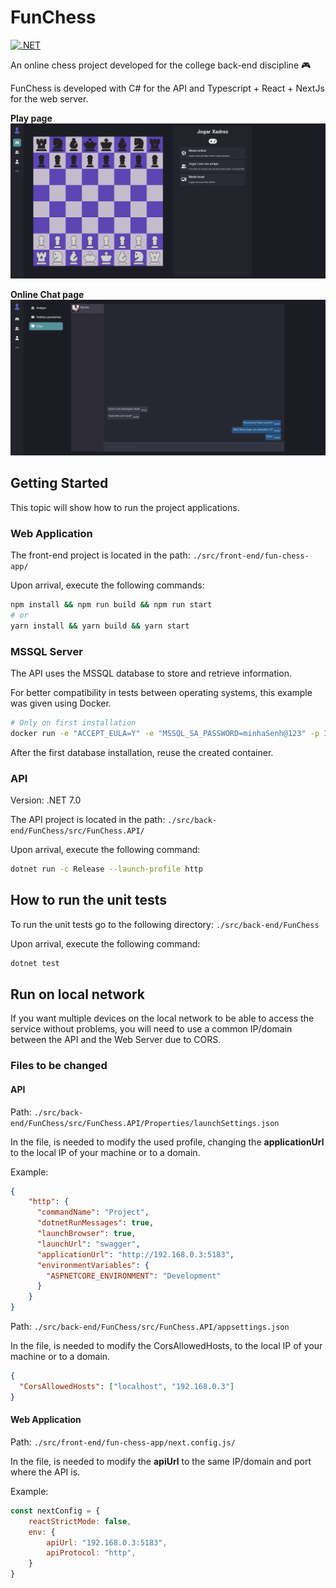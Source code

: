 # FunChess

[![.NET](https://github.com/leonardo-tx/FunChess/actions/workflows/dotnet.yml/badge.svg)](https://github.com/leonardo-tx/FunChess/actions/workflows/dotnet.yml)

An online chess project developed for the college back-end discipline :video_game:

FunChess is developed with C# for the API and Typescript + React + NextJs for the web server.

**Play page**
![An image of a page with a chess board and match options](images/play-page.png?raw=true)

**Online Chat page**
![An image of an online chat](images/online-chat.png?raw=true)

## Getting Started

This topic will show how to run the project applications.

### Web Application

The front-end project is located in the path: ```./src/front-end/fun-chess-app/```

Upon arrival, execute the following commands:

```bash
npm install && npm run build && npm run start
# or
yarn install && yarn build && yarn start
```

### MSSQL Server

The API uses the MSSQL database to store and retrieve information.

For better compatibility in tests between operating systems, this example was given using Docker.

```bash
# Only on first installation
docker run -e "ACCEPT_EULA=Y" -e "MSSQL_SA_PASSWORD=minhaSenh@123" -p 1433:1433 -d mcr.microsoft.com/mssql/server:2022-latest
```

After the first database installation, reuse the created container.

### API

Version: .NET 7.0

The API project is located in the path: ```./src/back-end/FunChess/src/FunChess.API/```

Upon arrival, execute the following command:

```bash
dotnet run -c Release --launch-profile http
```

## How to run the unit tests

To run the unit tests go to the following directory: ```./src/back-end/FunChess```

Upon arrival, execute the following command:

```bash
dotnet test
```

## Run on local network

If you want multiple devices on the local network to be able to 
access the service without problems, you will need to use a common 
IP/domain between the API and the Web Server due to CORS.

### Files to be changed

#### API

Path: ```./src/back-end/FunChess/src/FunChess.API/Properties/launchSettings.json```

In the file, is needed to modify the used profile, changing the 
**applicationUrl** to the local IP of your machine or to a domain.

Example:

```json
{
    "http": {
      "commandName": "Project",
      "dotnetRunMessages": true,
      "launchBrowser": true,
      "launchUrl": "swagger",
      "applicationUrl": "http://192.168.0.3:5183",
      "environmentVariables": {
        "ASPNETCORE_ENVIRONMENT": "Development"
      }
    }
}
```

Path: ```./src/back-end/FunChess/src/FunChess.API/appsettings.json```

In the file, is needed to modify the CorsAllowedHosts, to the local IP of your machine or to a domain.

```json
{
  "CorsAllowedHosts": ["localhost", "192.168.0.3"]
}
```

#### Web Application

Path: ```./src/front-end/fun-chess-app/next.config.js/```

In the file, is needed to modify the **apiUrl** to the same IP/domain and port where the API is.

Example:

```javascript
const nextConfig = {
    reactStrictMode: false,
    env: {
        apiUrl: "192.168.0.3:5183",
        apiProtocol: "http",
    }
}
```
